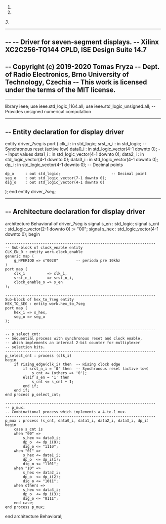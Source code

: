 1.

2.

*3.*

------------------------------------------------------------------------
--
-- Driver for seven-segment displays.
-- Xilinx XC2C256-TQ144 CPLD, ISE Design Suite 14.7
--
-- Copyright (c) 2019-2020 Tomas Fryza
-- Dept. of Radio Electronics, Brno University of Technology, Czechia
-- This work is licensed under the terms of the MIT license.
--
------------------------------------------------------------------------

library ieee;
use ieee.std_logic_1164.all;
use ieee.std_logic_unsigned.all;    -- Provides unsigned numerical computation

------------------------------------------------------------------------
-- Entity declaration for display driver
------------------------------------------------------------------------
entity driver_7seg is
port (
    clk_i    : in  std_logic;
    srst_n_i : in  std_logic;   -- Synchronous reset (active low)
    data0_i  : in  std_logic_vector(4-1 downto 0);  -- Input values
    data1_i  : in  std_logic_vector(4-1 downto 0);
    data2_i  : in  std_logic_vector(4-1 downto 0);
    data3_i  : in  std_logic_vector(4-1 downto 0);
    dp_i     : in  std_logic_vector(4-1 downto 0);  -- Decimal points
    
    dp_o     : out std_logic;                       -- Decimal point
    seg_o    : out std_logic_vector(7-1 downto 0);
    dig_o    : out std_logic_vector(4-1 downto 0)
);
end entity driver_7seg;

------------------------------------------------------------------------
-- Architecture declaration for display driver
------------------------------------------------------------------------
architecture Behavioral of driver_7seg is
    signal s_en  : std_logic;
    signal s_cnt : std_logic_vector(2-1 downto 0) := "00";
    signal s_hex : std_logic_vector(4-1 downto 0);
begin

    --------------------------------------------------------------------
    -- Sub-block of clock_enable entity
    CLK_EN_0 : entity work.clock_enable
    generic map (
        g_NPERIOD => x"0028"        -- perioda pre 10khz
    )
    port map (
        clk_i          => clk_i,
        srst_n_i       => srst_n_i,
        clock_enable_o => s_en
    );

    --------------------------------------------------------------------
    Sub-block of hex_to_7seg entity
    HEX_TO_SEG : entity work.hex_to_7seg
    port map (
        hex_i => s_hex,
        seg_o => seg_o
    );

    --------------------------------------------------------------------
    -- p_select_cnt:
    -- Sequential process with synchronous reset and clock enable,
    -- which implements an internal 2-bit counter for multiplexer 
    -- selection bits.
    --------------------------------------------------------------------
    p_select_cnt : process (clk_i)
    begin
        if rising_edge(clk_i) then  -- Rising clock edge
            if srst_n_i = '0' then  -- Synchronous reset (active low)
                s_cnt <= (others => '0');
            elsif s_en = '1' then
                s_cnt <= s_cnt + 1;
            end if;
        end if;
    end process p_select_cnt;

    --------------------------------------------------------------------
    -- p_mux:
    -- Combinational process which implements a 4-to-1 mux.
    --------------------------------------------------------------------
    p_mux : process (s_cnt, data0_i, data1_i, data2_i, data3_i, dp_i)
    begin
        case s_cnt is
        when "00" =>
            s_hex <= data0_i;
            dp_o  <= dp_i(0);
            dig_o <= "1110";
        when "01" =>
            s_hex <= data1_i;
            dp_o  <= dp_i(1);
            dig_o <= "1101";
        when "10" =>
            s_hex <= data2_i;
            dp_o  <= dp_i(2);
            dig_o <= "1011";
        when others =>
            s_hex <= data3_i;
            dp_o  <= dp_i(3);
            dig_o <= "0111";
        end case;
    end process p_mux;


end architecture Behavioral;
